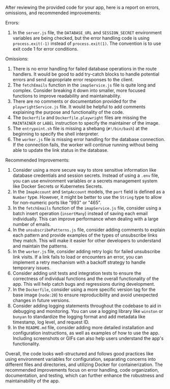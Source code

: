 After reviewing the provided code for your app, here is a report on errors, omissions, and recommended improvements:

Errors:
1. In the `server.js` file, the `DATABASE_URL` and `SESSION_SECRET` environment variables are being checked, but the error handling code is using `process.exit(-1)` instead of `process.exit(1)`. The convention is to use exit code 1 for error conditions.

Omissions:
1. There is no error handling for failed database operations in the route handlers. It would be good to add try-catch blocks to handle potential errors and send appropriate error responses to the client.
2. The `fetchEmails` function in the `imapService.js` file is quite long and complex. Consider breaking it down into smaller, more focused functions to improve readability and maintainability.
3. There are no comments or documentation provided for the `playwrightService.js` file. It would be helpful to add comments explaining the purpose and functionality of the code.
4. The `Dockerfile` and `Dockerfile.playwright` files are missing the `MAINTAINER` or `LABEL` instruction to specify the maintainer of the image.
5. The `entrypoint.sh` file is missing a shebang (`#!/bin/bash`) at the beginning to specify the shell interpreter.
6. The `worker.js` file is missing error handling for the database connection. If the connection fails, the worker will continue running without being able to update the link status in the database.

Recommended Improvements:
1. Consider using a more secure way to store sensitive information like database credentials and session secrets. Instead of using a `.env` file, you can use environment variables or a secrets management system like Docker Secrets or Kubernetes Secrets.
2. In the `ImapAccount` and `SmtpAccount` models, the `port` field is defined as a `Number` type. However, it might be better to use the `String` type to allow for non-numeric ports like "993" or "465".
3. In the `fetchEmails` function of the `imapService.js` file, consider using a batch insert operation (`insertMany`) instead of saving each email individually. This can improve performance when dealing with a large number of emails.
4. In the `unsubscribePatterns.js` file, consider adding comments to explain each pattern and provide examples of the types of unsubscribe links they match. This will make it easier for other developers to understand and maintain the patterns.
5. In the `worker.js` file, consider adding retry logic for failed unsubscribe link visits. If a link fails to load or encounters an error, you can implement a retry mechanism with a backoff strategy to handle temporary issues.
6. Consider adding unit tests and integration tests to ensure the correctness of individual functions and the overall functionality of the app. This will help catch bugs and regressions during development.
7. In the `Dockerfile`, consider using a more specific version tag for the base image (`node:20`) to ensure reproducibility and avoid unexpected changes in future versions.
8. Consider adding logging statements throughout the codebase to aid in debugging and monitoring. You can use a logging library like `winston` or `bunyan` to standardize the logging format and add metadata like timestamp, log level, and request ID.
9. In the `README.md` file, consider adding more detailed installation and configuration instructions, as well as examples of how to use the app. Including screenshots or GIFs can also help users understand the app's functionality.

Overall, the code looks well-structured and follows good practices like using environment variables for configuration, separating concerns into different files and directories, and utilizing Docker for containerization. The recommended improvements focus on error handling, code organization, documentation, and testing, which can further enhance the robustness and maintainability of the app.
